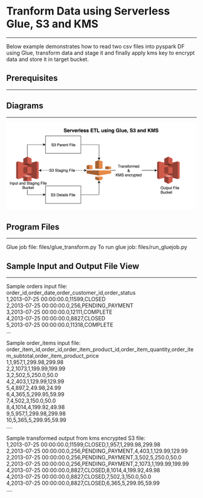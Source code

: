
# Tranform Data using Serverless Glue, S3 and KMS
-------------------------------------------------

Below example demonstrates how to read two csv files into pyspark DF using Glue, transform data and stage it and finally apply kms key to encrypt data and store it in target bucket.

## Prerequisites
----------------


## Diagrams
------------

![Serverless ETL](images/ServerlessETL.png)

## Program Files
----------------

Glue job file: files/glue_transform.py
To run glue job: files/run_gluejob.py

## Sample Input and Output File View
------------------------------------

Sample orders input file:  
order_id,order_date,order_customer_id,order_status  
1,2013-07-25 00:00:00.0,11599,CLOSED  
2,2013-07-25 00:00:00.0,256,PENDING_PAYMENT  
3,2013-07-25 00:00:00.0,12111,COMPLETE  
4,2013-07-25 00:00:00.0,8827,CLOSED  
5,2013-07-25 00:00:00.0,11318,COMPLETE  
...  

Sample order_items input file:  
order_item_id,order_id,order_item_product_id,order_item_quantity,order_item_subtotal,order_item_product_price  
1,1,957,1,299.98,299.98  
2,2,1073,1,199.99,199.99  
3,2,502,5,250.0,50.0  
4,2,403,1,129.99,129.99  
5,4,897,2,49.98,24.99  
6,4,365,5,299.95,59.99  
7,4,502,3,150.0,50.0  
8,4,1014,4,199.92,49.98  
9,5,957,1,299.98,299.98  
10,5,365,5,299.95,59.99  
....  

Sample transformed output from kms encrypted S3 file:  
1,2013-07-25 00:00:00.0,11599,CLOSED,1,957,1,299.98,299.98  
2,2013-07-25 00:00:00.0,256,PENDING_PAYMENT,4,403,1,129.99,129.99  
2,2013-07-25 00:00:00.0,256,PENDING_PAYMENT,3,502,5,250.0,50.0  
2,2013-07-25 00:00:00.0,256,PENDING_PAYMENT,2,1073,1,199.99,199.99  
4,2013-07-25 00:00:00.0,8827,CLOSED,8,1014,4,199.92,49.98  
4,2013-07-25 00:00:00.0,8827,CLOSED,7,502,3,150.0,50.0  
4,2013-07-25 00:00:00.0,8827,CLOSED,6,365,5,299.95,59.99  
....
